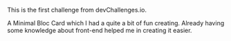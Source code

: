 This is the first challenge from devChallenges.io.

A Minimal Bloc Card which I had a quite a bit of fun creating. 
Already having some knowledge about front-end helped me in creating it easier.
